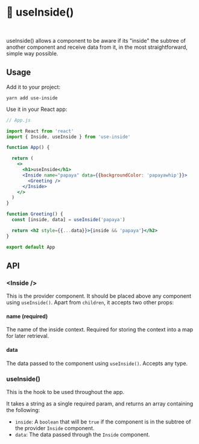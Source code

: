 # 🔬 useInside()

[<img src="https://img.shields.io/npm/v/use-inside" alt="" />](https://www.npmjs.com/package/use-inside) [<img src="https://img.shields.io/bundlephobia/minzip/use-inside" alt="" />](https://bundlephobia.com/result?p=use-inside)

useInside() allows a component to be aware if its "inside" the subtree of another component and receive data from it, in the most straightforward, simple way possible.

## Usage

Add it to your project:

```console
yarn add use-inside
```

Use it in your React app:

```jsx
// App.js

import React from 'react'
import { Inside, useInside } from 'use-inside'

function App() {

  return (
    <>
      <h1>useInside</h1>
      <Inside name="papaya" data={{backgroundColor: 'papayawhip'}}>
        <Greeting />
      </Inside>
    </>
  )
}

function Greeting() {
  const [inside, data] = useInside('papaya')

  return <h2 style={{...data}}>{inside && 'papaya'}</h2>
}

export default App
```

## API

### &lt;Inside />

This is the provider component. It should be placed above any component using `useInside()`. Apart from `children`, it accepts two other props:

#### name (required)

The name of the inside context. Required for storing the context into a map for later retrieval.

#### data

The data passed to the component using `useInside()`. Accepts any type.

### useInside()

This is the hook to be used throughout the app.

It takes a string as a single required param, and returns an array containing the following:

- `inside`: A `boolean` that will be `true` if the component is in the subtree of the provider
  `Inside` component.
- `data`: The data passed through the `Inside` component.
